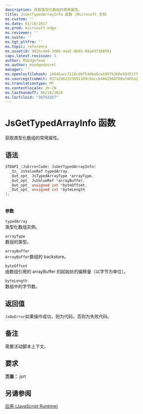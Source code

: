 ```yaml
---
description: 获取类型化数组的常用属性。
title: JsGetTypedArrayInfo 函数 |Microsoft 文档
ms.custom: ''
ms.date: 01/18/2017
ms.prod: microsoft-edge
ms.reviewer: ''
ms.suite: ''
ms.tgt_pltfrm: ''
ms.topic: reference
ms.assetid: 992bc4e9-3d06-4ad2-8b6b-88a437360f81
caps.latest.revision: 3
author: MSEdgeTeam
ms.author: msedgedevrel
manager: ''
ms.openlocfilehash: 24046acc7118cd8f540ba8ceb9976368e93d51ff
ms.sourcegitcommit: 037a2d62333691104c9accb4862968f80a3465a2
ms.translationtype: MT
ms.contentlocale: zh-CN
ms.lasthandoff: 06/18/2020
ms.locfileid: "10752267"
---
```

# JsGetTypedArrayInfo 函数
获取类型化数组的常用属性。  
  
## 语法  
  
```cpp  
STDAPI_(JsErrorCode) JsGetTypedArrayInfo(  
  _In_ JsValueRef typedArray,  
  _Out_opt_ JsTypedArrayType *arrayType,  
  _Out_opt_ JsValueRef *arrayBuffer,  
  _Out_opt_ unsigned int *byteOffset,  
  _Out_opt_ unsigned int *byteLength  
);  
  
```  
  
#### 参数  
 `typedArray`  
 类型化数组实例。  
  
 `arrayType`  
 数组的类型。  
  
 `arrayBuffer`  
 `ArrayBuffer`数组的 backstore。  
  
 `byteOffset`  
 由数组引用的 arrayBuffer 的起始处的偏移量（以字节为单位）。  
  
 `byteLength`  
 数组中的字节数。  
  
## 返回值  
 `JsNoError`如果操作成功，则为代码，否则为失败代码。  
  
## 备注  
 需要活动脚本上下文。  
  
## 要求  
 **页眉：** jsrt  
  
## 另请参阅  
 [应用 (JavaScript Runtime)](../chakra-hosting/reference-javascript-runtime.md)
